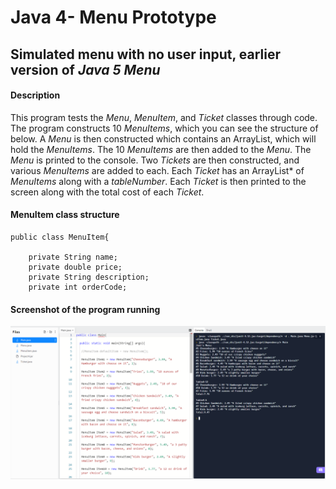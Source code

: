 # Java 4- Menu Prototype
 
## Simulated menu with no user input, earlier version of *Java 5 Menu*

#### Description
This program tests the *Menu*, *MenuItem*, and *Ticket* classes through code. The program constructs 10 *MenuItems*, which you can see the structure of below. A *Menu* is then constructed which contains an ArrayList, which will hold the *MenuItems*. The 10 *MenuItems* are then added to the *Menu*. The *Menu* is printed to the console. Two *Tickets* are then constructed, and various *MenuItems* are added to each. Each *Ticket* has an ArrayList* of *MenuItems* along with a *tableNumber*. Each *Ticket* is then printed to the screen along with the total cost of each *Ticket*.

#### MenuItem class structure
```
public class MenuItem{

	private String name;
	private double price;
	private String description;
	private int orderCode;
```

#### Screenshot of the program running
![](java4.png)